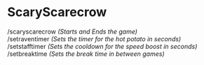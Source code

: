 # ScaryScarecrow

/scaryscarecrow *(Starts and Ends the game)*  
/setraventimer <Number> *(Sets the timer for the hot potato in seconds)*  
/setstafftimer <Number> *(Sets the cooldown for the speed boost in seconds)*  
/setbreaktime <Number> *(Sets the break time in between games)*  
